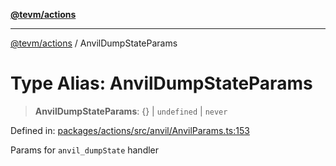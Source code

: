 [**@tevm/actions**](../README.md)

***

[@tevm/actions](../globals.md) / AnvilDumpStateParams

# Type Alias: AnvilDumpStateParams

> **AnvilDumpStateParams**: \{\} \| `undefined` \| `never`

Defined in: [packages/actions/src/anvil/AnvilParams.ts:153](https://github.com/evmts/tevm-monorepo/blob/main/packages/actions/src/anvil/AnvilParams.ts#L153)

Params for `anvil_dumpState` handler
